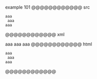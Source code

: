 example 101
@@@@@@@@@@@@ src
   ```
   aaa
    aaa
  aaa
   ```
@@@@@@@@@@@@ xml
<?xml version="1.0" encoding="UTF-8"?>
<!DOCTYPE document SYSTEM "CommonMark.dtd">
<document xmlns="http://commonmark.org/xml/1.0">
  <code_block>aaa
 aaa
aaa
</code_block>
</document>
@@@@@@@@@@@@ html
<pre><code>aaa
 aaa
aaa
</code></pre>
@@@@@@@@@@@@
